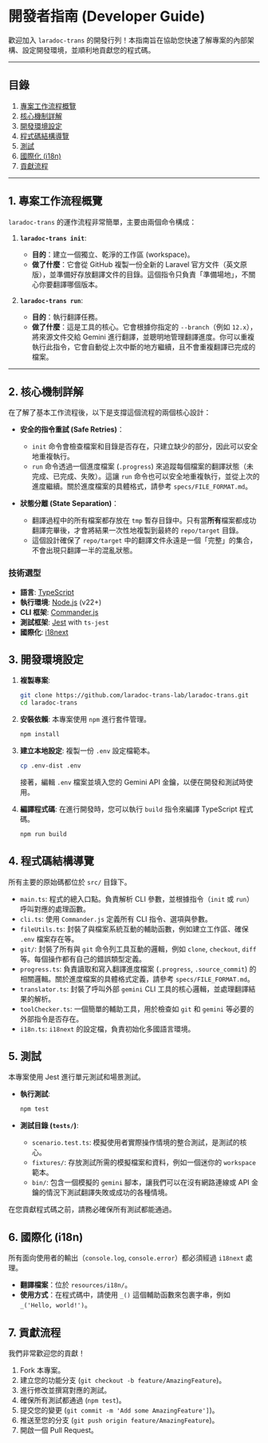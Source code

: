 # 開發者指南 (Developer Guide)

歡迎加入 `laradoc-trans` 的開發行列！本指南旨在協助您快速了解專案的內部架構、設定開發環境，並順利地貢獻您的程式碼。

---

## 目錄

1.  [專案工作流程概覽](#1-專案工作流程概覽)
2.  [核心機制詳解](#2-核心機制詳解)
3.  [開發環境設定](#3-開發環境設定)
4.  [程式碼結構導覽](#4-程式碼結構導覽)
5.  [測試](#5-測試)
6.  [國際化 (i18n)](#6-國際化-i18n)
7.  [貢獻流程](#7-貢獻流程)

---

## 1. 專案工作流程概覽

`laradoc-trans` 的運作流程非常簡單，主要由兩個命令構成：

1.  **`laradoc-trans init`**:
    -   **目的**：建立一個獨立、乾淨的工作區 (workspace)。
    -   **做了什麼**：它會從 GitHub 複製一份全新的 Laravel 官方文件（英文原版），並準備好存放翻譯文件的目錄。這個指令只負責「準備場地」，不關心你要翻譯哪個版本。

2.  **`laradoc-trans run`**:
    -   **目的**：執行翻譯任務。
    -   **做了什麼**：這是工具的核心。它會根據你指定的 `--branch`（例如 `12.x`），將來源文件交給 Gemini 進行翻譯，並聰明地管理翻譯進度。你可以重複執行此指令，它會自動從上次中斷的地方繼續，且不會重複翻譯已完成的檔案。

---

## 2. 核心機制詳解

在了解了基本工作流程後，以下是支撐這個流程的兩個核心設計：

-   **安全的指令重試 (Safe Retries)**：
    -   `init` 命令會檢查檔案和目錄是否存在，只建立缺少的部分，因此可以安全地重複執行。
    -   `run` 命令透過一個進度檔案 (`.progress`) 來追蹤每個檔案的翻譯狀態（未完成、已完成、失敗）。這讓 `run` 命令也可以安全地重複執行，並從上次的進度繼續。關於進度檔案的具體格式，請參考 `specs/FILE_FORMAT.md`。

-   **狀態分離 (State Separation)**：
    -   翻譯過程中的所有檔案都存放在 `tmp` 暫存目錄中。只有當**所有**檔案都成功翻譯完畢後，才會將結果一次性地複製到最終的 `repo/target` 目錄。
    -   這個設計確保了 `repo/target` 中的翻譯文件永遠是一個「完整」的集合，不會出現只翻譯一半的混亂狀態。

### 技術選型

-   **語言**: [TypeScript](https://www.typescriptlang.org/)
-   **執行環境**: [Node.js](https://nodejs.org/) (v22+)
-   **CLI 框架**: [Commander.js](https://github.com/tj/commander.js/)
-   **測試框架**: [Jest](https://jestjs.io/) with `ts-jest`
-   **國際化**: [i18next](https://www.i18next.com/)

## 3. 開發環境設定

1.  **複製專案**:
    ```bash
    git clone https://github.com/laradoc-trans-lab/laradoc-trans.git
    cd laradoc-trans
    ```

2.  **安裝依賴**:
    本專案使用 `npm` 進行套件管理。
    ```bash
    npm install
    ```

3.  **建立本地設定**:
    複製一份 `.env` 設定檔範本。
    ```bash
    cp .env-dist .env
    ```
    接著，編輯 `.env` 檔案並填入您的 Gemini API 金鑰，以便在開發和測試時使用。

4.  **編譯程式碼**:
    在進行開發時，您可以執行 `build` 指令來編譯 TypeScript 程式碼。
    ```bash
    npm run build
    ```

## 4. 程式碼結構導覽

所有主要的原始碼都位於 `src/` 目錄下。

-   `main.ts`: 程式的總入口點。負責解析 CLI 參數，並根據指令（`init` 或 `run`）呼叫對應的處理函數。
-   `cli.ts`: 使用 `Commander.js` 定義所有 CLI 指令、選項與參數。
-   `fileUtils.ts`: 封裝了與檔案系統互動的輔助函數，例如建立工作區、確保 `.env` 檔案存在等。
-   `git/`: 封裝了所有與 `git` 命令列工具互動的邏輯，例如 `clone`, `checkout`, `diff` 等。每個操作都有自己的錯誤類型定義。
-   `progress.ts`: 負責讀取和寫入翻譯進度檔案 (`.progress`, `.source_commit`) 的相關邏輯。關於進度檔案的具體格式定義，請參考 `specs/FILE_FORMAT.md`。
-   `translator.ts`: 封裝了呼叫外部 `gemini` CLI 工具的核心邏輯，並處理翻譯結果的解析。
-   `toolChecker.ts`: 一個簡單的輔助工具，用於檢查如 `git` 和 `gemini` 等必要的外部指令是否存在。
-   `i18n.ts`: `i18next` 的設定檔，負責初始化多國語言環境。

## 5. 測試

本專案使用 Jest 進行單元測試和場景測試。

-   **執行測試**:
    ```bash
    npm test
    ```

-   **測試目錄 (`tests/`)**:
    -   `scenario.test.ts`: 模擬使用者實際操作情境的整合測試，是測試的核心。
    -   `fixtures/`: 存放測試所需的模擬檔案和資料，例如一個迷你的 `workspace` 範本。
    -   `bin/`: 包含一個模擬的 `gemini` 腳本，讓我們可以在沒有網路連線或 API 金鑰的情況下測試翻譯失敗或成功的各種情境。

在您貢獻程式碼之前，請務必確保所有測試都能通過。

## 6. 國際化 (i18n)

所有面向使用者的輸出（`console.log`, `console.error`）都必須經過 `i18next` 處理。

-   **翻譯檔案**：位於 `resources/i18n/`。
-   **使用方式**：在程式碼中，請使用 `_()` 這個輔助函數來包裹字串，例如 `_('Hello, world!')`。

## 7. 貢獻流程

我們非常歡迎您的貢獻！

1.  Fork 本專案。
2.  建立您的功能分支 (`git checkout -b feature/AmazingFeature`)。
3.  進行修改並撰寫對應的測試。
4.  確保所有測試都通過 (`npm test`)。
5.  提交您的變更 (`git commit -m 'Add some AmazingFeature']`)。
6.  推送至您的分支 (`git push origin feature/AmazingFeature`)。
7.  開啟一個 Pull Request。